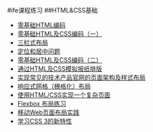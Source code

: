 #ife课程练习
##HTML&CSS基础
- [零基础HTML编码](https://github.com/Manzeon/learning/tree/master/ife/stage-one/task01)
- [零基础HTML及CSS编码（一）](https://github.com/Manzeon/learning/tree/master/ife/stage-one/task02)
- [三栏式布局](https://github.com/Manzeon/learning/tree/master/ife/stage-one/task03)
- [定位和居中问题](https://github.com/Manzeon/learning/tree/master/ife/stage-one/task04)
- [零基础HTML及CSS编码（二）](https://github.com/Manzeon/learning/tree/master/ife/stage-one/task05)
- [通过HTML及CSS模拟报纸排版](https://github.com/Manzeon/learning/tree/master/ife/stage-one/task06)
- [实现常见的技术产品官网的页面架构及样式布局](https://github.com/Manzeon/learning/tree/master/ife/stage-one/task07)
- [响应式网格（栅格化）布局](https://github.com/Manzeon/learning/tree/master/ife/stage-one/task08)
- [使用HTML/CSS实现一个复杂页面](https://github.com/Manzeon/learning/tree/master/ife/stage-one/task09)
- [Flexbox 布局练习](https://github.com/Manzeon/learning/tree/master/ife/stage-one/task10)
- [移动Web页面布局实践](https://github.com/Manzeon/learning/tree/master/ife/stage-one/task11)
- [学习CSS 3的新特性](https://github.com/Manzeon/learning/tree/master/ife/stage-one/task12)
